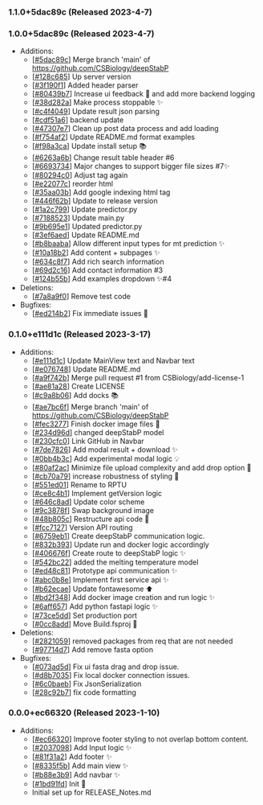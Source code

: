 ### 1.1.0+5dac89c (Released 2023-4-7)

### 1.0.0+5dac89c (Released 2023-4-7)
* Additions:
    * [[#5dac89c](https://github.com/CSBiology/deepStabP/commit/5dac89cfc65ac171c31b35a83665d9525689b76f)] Merge branch 'main' of https://github.com/CSBiology/deepStabP
    * [[#128c685](https://github.com/CSBiology/deepStabP/commit/128c685fe1f196ce1989adac00e71c8c8f63fdbe)] Up server version
    * [[#3f190f1](https://github.com/CSBiology/deepStabP/commit/3f190f19f23b6b6803b89eda48f324ac7ceabfff)] Added header parser
    * [[#80439b7](https://github.com/CSBiology/deepStabP/commit/80439b7ec0c796c46f7f4680fa8f78148983016a)] Increase ui feedback :art: and add more backend logging
    * [[#38d282a](https://github.com/CSBiology/deepStabP/commit/38d282a3b703cba941e64f4e357db342d3704862)] Make process stoppable :sparkles:
    * [[#c4f4049](https://github.com/CSBiology/deepStabP/commit/c4f40498fe175cb10ad78a8682670cd760fc5098)] Update result json parsing
    * [[#cdf51a6](https://github.com/CSBiology/deepStabP/commit/cdf51a6f86f8c80a064fc87750b0b6fee42528ed)] backend update
    * [[#47307e7](https://github.com/CSBiology/deepStabP/commit/47307e743a30ce97172454fbd739459008f23e1c)] Clean up post data process and add loading
    * [[#f754af2](https://github.com/CSBiology/deepStabP/commit/f754af218960224d7fc96643398532001ef6cc35)] Update README.md format examples
    * [[#f98a3ca](https://github.com/CSBiology/deepStabP/commit/f98a3ca876e5d0ec0b7d7423e5f75dd35afc52fb)] Update install setup :books:
    * [[#6263a6b](https://github.com/CSBiology/deepStabP/commit/6263a6bcc59a95a4c9ab476bfbe809bb1aa67109)] Change result table header #6
    * [[#6693734](https://github.com/CSBiology/deepStabP/commit/6693734943164defd02ec7fb464bb742663f2dd0)] Major changes to support bigger file sizes #7:sparkles:
    * [[#80294c0](https://github.com/CSBiology/deepStabP/commit/80294c0761ac1e4fbfb72226905a6ca7db7745a8)] Adjust tag again
    * [[#e22077c](https://github.com/CSBiology/deepStabP/commit/e22077c0f94117554d799afde1b9ddb873dcf4c3)] reorder html
    * [[#35aa03b](https://github.com/CSBiology/deepStabP/commit/35aa03b3e28739e2b1ab0e4a1db43b6b00616e78)] Add google indexing html tag
    * [[#446f62b](https://github.com/CSBiology/deepStabP/commit/446f62b2000267572ff2fd608b436ff2eb40f53c)] Update to release version
    * [[#1a2c799](https://github.com/CSBiology/deepStabP/commit/1a2c79906b741a72e4a571c5fc15a754ac348606)] Update predictor.py
    * [[#7188523](https://github.com/CSBiology/deepStabP/commit/7188523035496cdb29638dcf3b0dd3ce53f182d8)] Update main.py
    * [[#9b695e1](https://github.com/CSBiology/deepStabP/commit/9b695e17a7972c886a6f3e4b2dbe7b9f382c8510)] Updated predictor.py
    * [[#3ef6aed](https://github.com/CSBiology/deepStabP/commit/3ef6aed5cffff25df6f65e1ca4317307c9d323c9)] Update README.md
    * [[#b8baaba](https://github.com/CSBiology/deepStabP/commit/b8baaba0265de54fd8fc4e1588394d92b7944e5b)] Allow different input types for mt prediction :sparkles:
    * [[#10a18b2](https://github.com/CSBiology/deepStabP/commit/10a18b21a838cc4aed13554b474b679e9f4156c1)] Add content + subpages :sparkles:
    * [[#634c8f7](https://github.com/CSBiology/deepStabP/commit/634c8f7d7b2d5bf72a3ca40a75060ade305b5f86)] Add rich search information
    * [[#69d2c16](https://github.com/CSBiology/deepStabP/commit/69d2c165133df293c0dbf6d20489e9422ca14398)] Add contact information #3
    * [[#124b55b](https://github.com/CSBiology/deepStabP/commit/124b55bfcd883d4d7bbf9f507437c599e6f44656)] Add examples dropdown :sparkles:#4
* Deletions:
    * [[#7a8a9f0](https://github.com/CSBiology/deepStabP/commit/7a8a9f00327870833e44ffa308ef882345f91a40)] Remove test code
* Bugfixes:
    * [[#ed214b2](https://github.com/CSBiology/deepStabP/commit/ed214b253f0c20fb93a7da6418cb5db88947f178)] Fix immediate issues :bug:

### 0.1.0+e111d1c (Released 2023-3-17)
* Additions:
    * [[#e111d1c](https://github.com/CSBiology/deepStabP/commit/e111d1cf82ae8ee122254a7eca44366d5c8368cd)] Update MainView text and Navbar text
    * [[#e076748](https://github.com/CSBiology/deepStabP/commit/e0767481d65ff2ca613030252f92a7f59ea9d9a7)] Update README.md
    * [[#a9f742b](https://github.com/CSBiology/deepStabP/commit/a9f742bd860ae97e0d8fcd4e0df83f440dd0a82e)] Merge pull request #1 from CSBiology/add-license-1
    * [[#ae81a28](https://github.com/CSBiology/deepStabP/commit/ae81a28cae5083747b5e74df07050bf5ec473f92)] Create LICENSE
    * [[#c9a8b06](https://github.com/CSBiology/deepStabP/commit/c9a8b06b840c0dbe12c031f7a2ecbc664031c1fc)] Add docks :books:
    * [[#ae7bc6f](https://github.com/CSBiology/deepStabP/commit/ae7bc6f36ea008bdb272231426e8ef2ff8566d3c)] Merge branch 'main' of https://github.com/CSBiology/deepStabP
    * [[#fec3277](https://github.com/CSBiology/deepStabP/commit/fec32775539126636c0796c32de4934d2aed2c45)] Finish docker image files :whale:
    * [[#234d96d](https://github.com/CSBiology/deepStabP/commit/234d96d1af81aac6d3cc31a7af82ef907464bd65)] changed deepStabP model
    * [[#230cfc0](https://github.com/CSBiology/deepStabP/commit/230cfc0927988cfb4645644879fa3c9a1cae802b)] Link GitHub in Navbar
    * [[#7de7826](https://github.com/CSBiology/deepStabP/commit/7de78261de878cb8ead8bef58a289859653f1807)] Add modal result + download :sparkles:
    * [[#0bb4b3c](https://github.com/CSBiology/deepStabP/commit/0bb4b3cea0d84d89292ae29993bc47b17326ea1d)] Add experimental modal logic :bulb:
    * [[#80af2ac](https://github.com/CSBiology/deepStabP/commit/80af2ac819f6cf35ec3fa4ad58f555f521bebd38)] Minimize file upload complexity and add drop option :art:
    * [[#cb70a79](https://github.com/CSBiology/deepStabP/commit/cb70a7902101aca3db36d6d02425262679c92dfb)] increase robustness of styling :art:
    * [[#551ed01](https://github.com/CSBiology/deepStabP/commit/551ed01a812ccab4f6d6cb8276d7fe04817d8d7e)] Rename to RPTU
    * [[#ce8c4b1](https://github.com/CSBiology/deepStabP/commit/ce8c4b15ee79c985f5a8cbc2df4507ce1c7beffe)] Implement getVersion logic
    * [[#646c8ad](https://github.com/CSBiology/deepStabP/commit/646c8adbd26da14e7fa91576a4b714ca3d319481)] Update color scheme
    * [[#9c3878f](https://github.com/CSBiology/deepStabP/commit/9c3878f7f900356f0ed0881623d253f5200ab008)] Swap background image
    * [[#48b805c](https://github.com/CSBiology/deepStabP/commit/48b805c0676ab2dd5fa4e4c4c353693fa8593bd5)] Restructure api code :truck:
    * [[#fcc7127](https://github.com/CSBiology/deepStabP/commit/fcc712769ad97f4ab206c1711dc05d65d6a67c94)] Version API routing
    * [[#6759eb1](https://github.com/CSBiology/deepStabP/commit/6759eb113668b47c8398fb2caea94eda30013859)] Create deepStabP communication logic.
    * [[#832b393](https://github.com/CSBiology/deepStabP/commit/832b393dec3adc01752a0c913c8305f1af7a053b)] Update run and docker logic accordingly
    * [[#406676f](https://github.com/CSBiology/deepStabP/commit/406676f0694c6e8ed6c09c542d1ce6dcd7d3fc44)] Create route to deepStabP logic :sparkles:
    * [[#542bc22](https://github.com/CSBiology/deepStabP/commit/542bc222ed0b7bed5346153c0ddb2a97e9eb9d76)] added the melting temperature model
    * [[#ed48c81](https://github.com/CSBiology/deepStabP/commit/ed48c81e34e635e660e58163be25e0838a532863)] Prototype api communication :sparkles:
    * [[#abc0b8e](https://github.com/CSBiology/deepStabP/commit/abc0b8e93d07b01820bbb2a0b2671e832126b6f0)] Implement first service api :sparkles:
    * [[#b62ecae](https://github.com/CSBiology/deepStabP/commit/b62ecae47b6b9a4e3433c31041f5de56fcd7a13a)] Update fontawesome :arrow_up:
    * [[#bd2f348](https://github.com/CSBiology/deepStabP/commit/bd2f348a4515ed7038af50cd87b06a20b300c53e)] Add docker image creation and run logic :sparkles:
    * [[#6aff657](https://github.com/CSBiology/deepStabP/commit/6aff65776804ecc83242e7acf525643e8ce89493)] Add python fastapi logic :sparkles:
    * [[#73ce5dd](https://github.com/CSBiology/deepStabP/commit/73ce5dd547ddca02c2008e75d551230b3d345374)] Set production port
    * [[#0cc8add](https://github.com/CSBiology/deepStabP/commit/0cc8add6213fdbc6635086ee52af34b290eb3041)] Move Build.fsproj :truck:
* Deletions:
    * [[#2821059](https://github.com/CSBiology/deepStabP/commit/2821059a1e8d1b7487ea4b0cd5afc1ff491122b1)] removed packages from req that are not needed
    * [[#97714d7](https://github.com/CSBiology/deepStabP/commit/97714d7c464ec21ebda4c5b834da2dd72994cc75)] Add remove fasta option
* Bugfixes:
    * [[#073ad5d](https://github.com/CSBiology/deepStabP/commit/073ad5d44eff90500f76634129c95b9bb30b0ccc)] Fix ui fasta drag and drop issue.
    * [[#d8b7035](https://github.com/CSBiology/deepStabP/commit/d8b70356d61cc7c9cbb04882bf71ec8d9c3772ff)] Fix local docker connection issues.
    * [[#6c0baeb](https://github.com/CSBiology/deepStabP/commit/6c0baebe1d39a0013331f7d5a4f23f194ab3b710)] Fix JsonSerialization
    * [[#28c92b7](https://github.com/CSBiology/deepStabP/commit/28c92b79f9b880cb07bb48266db202514640fb09)] fix code formatting

### 0.0.0+ec66320 (Released 2023-1-10)
* Additions:
    * [[#ec66320](https://github.com/CSBiology/deepStabP/commit/ec66320efc53c4bedba7a13c0468644fd6f9494d)] Improve footer styling to not overlap bottom content.
    * [[#2037098](https://github.com/CSBiology/deepStabP/commit/20370989685276f4d6e70a4d649dc328ee3d3717)] Add Input logic :sparkles:
    * [[#81f31a2](https://github.com/CSBiology/deepStabP/commit/81f31a2f4c0fbb994218e58ad964fd77d1533647)] Add footer :sparkles:
    * [[#8335f5b](https://github.com/CSBiology/deepStabP/commit/8335f5b376f91b6f6a103c58d9078c3157908612)] Add main view :sparkles:
    * [[#b88e3b9](https://github.com/CSBiology/deepStabP/commit/b88e3b999ef0e562dca0bc11bb1afb34987be911)] Add navbar :sparkles:
    * [[#1bd91fd](https://github.com/CSBiology/deepStabP/commit/1bd91fd6a5bf9bc2a405a3c8944e5e7cc01fe395)] Init :tada:
    * Initial set up for RELEASE_Notes.md


